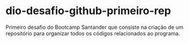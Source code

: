 # dio-desafio-github-primeiro-rep
Primeiro desafio do Bootcamp Santander que consiste na criação de um repositório para organizar todos os códigos relacionados ao programa.
